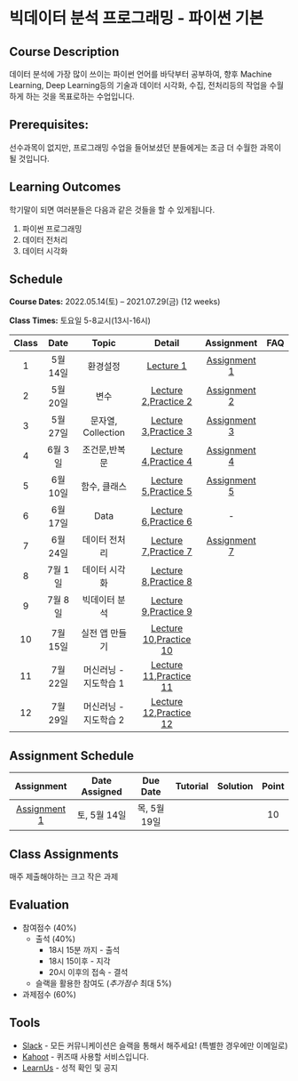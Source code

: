 # 빅데이터 분석 프로그래밍 - 파이썬 기본

## Course Description

데이터 분석에 가장 많이 쓰이는 파이썬 언어를 바닥부터 공부하여, 향후 Machine Learning, Deep Learning등의 기술과 데이터 시각화, 수집, 전처리등의 작업을 수월하게 하는 것을 목표로하는 수업입니다.

## Prerequisites:

선수과목이 없지만, 프로그래밍 수업을 들어보셨던 분들에게는 조금 더 수월한 과목이 될 것입니다.

## Learning Outcomes

학기말이 되면 여러분들은 다음과 같은 것들을 할 수 있게됩니다.

1. 파이썬 프로그래밍
1. 데이터 전처리
1. 데이터 시각화

## Schedule

**Course Dates:** 2022.05.14(토) – 2021.07.29(금) (12 weeks)

**Class Times:** 토요일 5-8교시(13시-16시)

| Class |   Date   |         Topic         |           Detail           |   Assignment   | FAQ |
| :---: | :------: | :-------------------: | :------------------------: | :------------: | :-: |
|   1   | 5월 14일 |       환경설정        |        [Lecture 1]         | [Assignment 1] |     |
|   2   | 5월 20일 |         변수          |  [Lecture 2],[Practice 2]  | [Assignment 2] |     |
|   3   | 5월 27일 |  문자열, Collection   |  [Lecture 3],[Practice 3]  | [Assignment 3] |     |
|   4   | 6월 3일  |     조건문,반복문     |  [Lecture 4],[Practice 4]  | [Assignment 4] |     |
|   5   | 6월 10일 |     함수, 클래스      |  [Lecture 5],[Practice 5]  | [Assignment 5] |     |
|   6   | 6월 17일 |         Data          |  [Lecture 6],[Practice 6]  |       -        |     |
|   7   | 6월 24일 |     데이터 전처리     |  [Lecture 7],[Practice 7]  | [Assignment 7] |     |
|   8   | 7월 1일  |     데이터 시각화     |  [Lecture 8],[Practice 8]  |                |     |
|   9   | 7월 8일  |     빅데이터 분석     |  [Lecture 9],[Practice 9]  |                |     |
|  10   | 7월 15일 |    실전 앱 만들기     | [Lecture 10],[Practice 10] |                |     |
|  11   | 7월 22일 | 머신러닝 - 지도학습 1 | [Lecture 11],[Practice 11] |                |     |
|  12   | 7월 29일 | 머신러닝 - 지도학습 2 | [Lecture 12],[Practice 12] |                |     |

[lecture 1]: lecture/week-01
[lecture 2]: lecture/week-02
[lecture 3]: lecture/week-03
[lecture 4]: lecture/week-04
[lecture 5]: lecture/week-05
[lecture 6]: lecture/week-06
[lecture 7]: lecture/week-07
[lecture 8]: lecture/week-08
[lecture 9]: lecture/week-09
[lecture 10]: lecture/week-10
[lecture 11]: lecture/week-11
[lecture 12]: lecture/week-12
[assignment 1]: assignment/week-01
[assignment 2]: assignment/week-02
[assignment 3]: assignment/week-03
[assignment 4]: assignment/week-04
[assignment 5]: assignment/week-05
[assignment 7]: assignment/week-07
[practice 1]: practice/week-01
[practice 2]: practice/week-02
[practice 3]: practice/week-03
[practice 4]: practice/week-04
[practice 5]: practice/week-05
[practice 6]: practice/week-06
[practice 7]: practice/week-07
[practice 8]: practice/week-08
[practice 9]: practice/week-09
[practice 10]: practice/week-10
[practice 11]: practice/week-11
[practice 12]: practice/week-12
[faq 1]: FAQ.md#week-01

## Assignment Schedule

|   Assignment   | Date Assigned |   Due Date   | Tutorial | Solution | Point |
| :------------: | :-----------: | :----------: | :------: | :------: | :---: |
| [Assignment 1] | 토, 5월 14일  | 목, 5월 19일 |          |          |  10   |

## Class Assignments

매주 제출해야하는 크고 작은 과제

## Evaluation

- 참여점수 (40%)
  - 출석 (40%)
    - 18시 15분 까지 - 출석
    - 18시 15이후 - 지각
    - 20시 이후의 접속 - 결석
  - 슬랙을 활용한 참여도 (_추가점수_ 최대 5%)
- 과제점수 (60%)

## Tools

- [Slack](https://yonsei-sb-2022-summer.slack.com/) - 모든 커뮤니케이션은 슬랙을 통해서 해주세요! (특별한 경우에만 이메일로)
- [Kahoot](https://kahoot.it) - 퀴즈때 사용할 서비스입니다.
- [LearnUs](https://www.learnus.org/course/view.php?id=216555) - 성적 확인 및 공지
